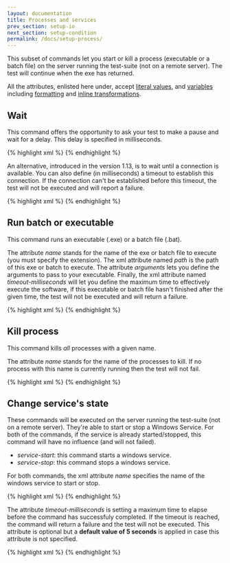 ```yaml
---
layout: documentation
title: Processes and services
prev_section: setup-io
next_section: setup-condition
permalink: /docs/setup-process/
---
```

This subset of commands let you start or kill a process (executable or a batch file) on the server running the test-suite (not on a remote server). The test will continue when the exe has returned.

All the attributes, enlisted here under, accept [literal values](../primitive-scalar/#literal), and [variables](../primitive-scalar/#reference-to-a-variable) including [formatting](../primitive-scalar/#formatting) and [inline transformations](../primitive-scalar/#inline-transformations).

## Wait

This command offers the opportunity to ask your test to make a pause and wait for a delay. This delay is specified in milliseconds.

{% highlight xml %}
<setup>
  <wait
    milliseconds="1000"
  />
</setup>
{% endhighlight %}

An alternative, introduced in the version 1.13, is to wait until a connection is available. You can also define (in milliseconds) a timeout to establish this connection. If the connection can't be established before this timeout, the test will not be executed and will report a failure.

{% highlight xml %}
<setup>
   <wait-connection
      connectionString="@PowerBI"
      max-timeout="100000"
   />
</setup>
{% endhighlight %}

## Run batch or executable

This command runs an executable (.exe) or a batch file (.bat).

The attribute *name* stands for the name of the exe or batch file to execute (you must specify the extension). The xml attribute named *path* is the path of this exe or batch to execute. The attribute *arguments* lets you define the arguments to pass to your executable. Finally, the xml attribute named *timeout-milliseconds* will let you define the maximum time to effectively execute the software, if this executable or batch file hasn't finished after the given time, the test will not be executed and will return a failure.

{% highlight xml %}
<setup>
  <exe-run
    name="MySoft.exe"
    path="C:\Program Files\Tools\"
    arguments="-f -t -e"
    timeout-milliseconds="1000"
  />
</setup>
{% endhighlight %}

## Kill process

This command kills *all* processes with a given name.

The attribute *name* stands for the name of the processes to kill. If no process with this name is currently running then the test will not fail.

{% highlight xml %}
<setup>
  <exe-kill
    name="PBiDesktop"
  />
</setup>
{% endhighlight %}

## Change service's state

These commands will be executed on the server running the test-suite (not on a remote server). They're able to start or stop a Windows Service. For both of the commands, if the service is already started/stopped, this command will have no influence (and will not failed).

* *service-start*: this command starts a windows service.
* *service-stop*: this command stops a windows service.

For both commands, the xml attribute *name* specifies the name of the windows service to start or stop.

{% highlight xml %}
<setup>
	<service-start name="MyService"/>
</setup>
{% endhighlight %}

The attribute *timeout-milliseconds* is setting a maximum time to elapse before the command has successfuly completed. If the timeout is reached, the command will return a failure and the test will not be executed. This attribute is optional but a **default value of 5 seconds** is applied in case this attribute is not specified.

{% highlight xml %}
<cleanup>
	<service-stop name="MyService" timeout-milliseconds="15000"/>
</cleanup>
{% endhighlight %}